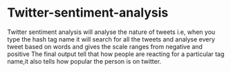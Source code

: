 # Twitter-sentiment-analysis
Twitter sentiment analysis will analyse the nature of tweets i.e, when you type the hash tag name it will search for all the tweets and analyse every tweet based on words and gives the scale ranges from negative and positive
The final output tell that how people are reacting for a particular tag name,it also tells how popular the person is on twitter.
